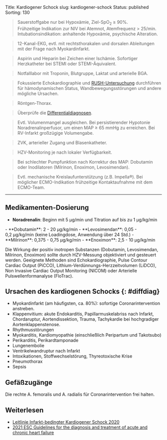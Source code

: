 Title: Kardiogener Schock
slug: kardiogener-schock
Status: published
Sorting: 130

> Sauerstoffgabe nur bei Hypoxämie, Ziel-SpO<sub>2</sub> ≥&nbsp;90%.<br>
> Frühzeitige Indikation zur NIV bei Atemnot, Atemfrequenz >&nbsp;25/min.<br>
> Intubationsindikation: anhaltende Hypoxämie, psychische Alteration.

> 12-Kanal-EKG, evtl. mit rechtsthorakalen und dorsalen Ableitungen mit der Frage nach Myokardinfarkt.

> Aspirin und Heparin bei Zeichen einer Ischämie. Sofortiger Herzkatheter bei STEMI oder STEMI-Äquivalent.

> Notfalllabor mit Troponin, Blutgruppe, Laktat und arterielle BGA.

> Fokussierte Echokardiographie und [RUSH-Untersuchung](hypotonie#RUSH) durchführen für hämodynamischen Status, Wandbewegungsstörungen und andere mögliche Ursachen.

> Röntgen-Thorax.

> Überprüfe die [Differentialdiagnosen](#diffdiag).

> Evtl. Volumenmangel ausgleichen. Bei persistierender Hypotonie Noradrenalinperfusor, um einen MAP ≥ 65&nbsp;mmHg zu erreichen. Bei RV-Infarkt großzügige Volumengabe.

> ZVK, arterieller Zugang und Blasenkatheter.

> HZV-Monitoring je nach lokaler Verfügbarkeit.

> Bei schlechter Pumpfunktion nach Korrektur des MAP: Dobutamin oder Inodilatoren (Milrinon, Enoximon, Levosimendan).

> Evtl. mechanische Kreislaufunterstützung (z.B. Impella&reg;).
> Bei möglicher ECMO-Indikation frühzeitige Kontaktaufnahme mit dem ECMO-Team.

------------------------------------------------------------

## Medikamenten-Dosierung

- **Noradrenalin**: Beginn mit 5&nbsp;µg/min und Titration auf bis zu <a class="doselink"
    data-substanz="Noradrenalin"
    data-dosierung="1">
    1&nbsp;µg/kg/min
</a>
- **Dobutamin**: <a class="doselink"
    data-substanz="Dobutamin"
    data-dosierung="2" data-dosierung2="20">
    2 - 20&nbsp;µg/kg/min
</a>
- **Levosimendan**: <a class="doselink"
    data-substanz="Levosimendan"
    data-dosierung="0.05" data-dosierung2="0.2">
    0,05 - 0,2&nbsp;µg/kg/min
</a> (keine Loadingdose, Anwendung über 24&nbsp;Std.)
- **Milrinon**: <a class="doselink"
    data-substanz="Milrinon"
    data-dosierung="0.375" data-dosierung2="0.75">
    0,375 - 0,75&nbsp;µg/kg/min
</a>
- **Enoximon**: <a class="doselink"
    data-substanz="Enoximon"
    data-dosierung="2.5" data-dosierung2="10">
    2,5 - 10&nbsp;µg/kg/min
</a>

Die Wirkung der positiv inotropen Substanzen (Dobutamin, Levosimendan, Milrinon, Enoximon) sollte durch HZV-Messung objektiviert und gesteuert werden. Geeignete Methoden sind Echokardiographie, Pulse Contour Cardiac Output (PiCCO), Lithium-Verdünnungs-Herzzeitvolumen (LiDCO), Non Invasive Cardiac Output Monitoring (NICOM) oder Arterielle Pulswellenformanalyse (FloTrac).

## Ursachen des kardiogenen Schocks {: #diffdiag}

- Myokardinfarkt (am häufigsten, ca. 80%): sofortige Coronarintervention anstreben.
- Klappenvitium: akute Endokarditis, Papillarmuskelabriss nach Infarkt, Chordaruptur, Aortendissektion, Trauma, Tachykardie bei hochgradiger Aortenklappenstenose.
- Rhythmusstörungen
- Myokarditis, Kardiomyopathie (einschließlich Peripartum und Takotsubo)
- Perikarditis, Perikardtamponade
- Lungenembolie
- Ventrikelwandruptur nach Infarkt
- Intoxikationen, Stoffwechselstörung, Thyreotoxische Krise
- Pneumothorax
- Sepsis

## Gefäßzugänge

Die rechte A. femoralis und A. radialis für Coronarintervention frei halten.

## Weiterlesen

- [Leitlinie Infarkt-bedingter Kardiogener Schock 2020](https://leitlinien.dgk.org/2020/s3-leitlinie-infarkt-bedingter-kardiogener-schock-diagnose-monitoring-und-therapie/)
- [2021 ESC Guidelines for the diagnosis and treatment of acute and chronic heart failure](https://www.escardio.org/Guidelines/Clinical-Practice-Guidelines/Acute-and-Chronic-Heart-Failure)
